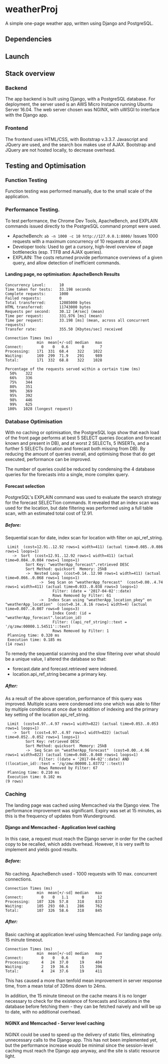 # weatherProj
A simple one-page weather app, written using Django and PostgreSQL.

## Dependencies

## Launch

## Stack overview
### Backend
The app backend is built using Django, with a PostgreSQL database.
For deployment, the server used is an AWS Micro Instance running Ubuntu Server 16.04. The web server chosen was NGINX, with uWSGI to interface with the Django app.

### Frontend
The frontend uses HTML/CSS, with Bootstrap v.3.3.7. Javascript and JQuery are used, and the search box makes use of AJAX. Bootstrap and JQuery are not hosted locally, to decrease overhead.

## Testing and Optimisation

### Function Testing
Function testing was performed manually, due to the small scale of the application.

### Performance Testing.
To test performance, the Chrome Dev Tools, ApacheBench, and EXPLAIN commands issued directly to the PostgreSQL command prompt were used.

- ApacheBench: `ab -n 1000 -c 10 http://127.0.0.1:8000/` Issues 1000 requests with a maximum concurrency of 10 requests at once.
- Developer tools: Used to get a cursory, high-level overview of page bottlenecks (esp. TTFB and AJAX queries).
- EXPLAIN: The costs returned provide performance overviews of a given query, and allow detection of inefficient commands.

#### Landing page, no optimisation: ApacheBench Results
```
Concurrency Level:      10
Time taken for tests:   33.198 seconds
Complete requests:      1000
Failed requests:        0
Total transferred:      12085000 bytes
HTML transferred:       11743000 bytes
Requests per second:    30.12 [#/sec] (mean)
Time per request:       331.976 [ms] (mean)
Time per request:       33.198 [ms] (mean, across all concurrent requests)
Transfer rate:          355.50 [Kbytes/sec] received

Connection Times (ms)
              min  mean[+/-sd] median   max
Connect:        0    0   0.6      0       7
Processing:   171  331  68.4    322    1022
Waiting:      169  299  71.9    291     989
Total:        171  332  68.8    322    1028

Percentage of the requests served within a certain time (ms)
  50%    322
  66%    336
  75%    344
  80%    351
  90%    369
  95%    392
  98%    446
  99%    625
 100%   1028 (longest request)
```

### Database Optimisation
With no caching or optimisation, the PostgreSQL logs show that each load of the front page performs at best 5 SELECT queries (location and forecast known and present in DB), and at worst 2 SELECTs, 5 INSERTs, and a further 5 SELECTs (location and forecast both missing from DB). By reducing the amount of queries overall, and optimising those that do get executed, performance can be improved.

The number of queries could be reduced by condensing the 4 database queries for the forecasts into a single, more complex query.

#### Forecast selection
PostgreSQL's EXPLAIN command was used to evaluate the search strategy for the forecast SELECTion commands. It revealed that an index scan was used for the location, but date filtering was performed using a full table scan, with an estimated total cost of 12.91.


##### Before:
Sequential scan for date, index scan for location with filter on api\_ref\_string. 

```
 Limit  (cost=12.91..12.92 rows=1 width=411) (actual time=0.085..0.086 rows=1 loops=1)
   ->  Sort  (cost=12.91..12.92 rows=1 width=411) (actual time=0.084..0.084 rows=1 loops=1)
         Sort Key: "weatherApp_forecast".retrieved DESC
         Sort Method: quicksort  Memory: 25kB
         ->  Nested Loop  (cost=0.14..12.90 rows=1 width=411) (actual time=0.066..0.068 rows=1 loops=1)
               ->  Seq Scan on "weatherApp_forecast"  (cost=0.00..4.74 rows=1 width=411) (actual time=0.033..0.038 rows=3 loops=1)
                     Filter: (date = '2017-04-02'::date)
                     Rows Removed by Filter: 61
               ->  Index Scan using "weatherApp_location_pkey" on "weatherApp_location"  (cost=0.14..8.16 rows=1 width=4) (actual time=0.007..0.007 rows=0 loops=3)
                     Index Cond: (id = "weatherApp_forecast".location_id)
                     Filter: ((api_ref_string)::text = '/q/zmw:00000.1.54511'::text)
                     Rows Removed by Filter: 1
 Planning time: 0.320 ms
 Execution time: 0.185 ms
(14 rows)

```
To remedy the sequential scanning and the slow filtering over what should be a unique value, I altered the database so that:
- forecast.date and forecast.retrieved were indexed.
- location.api\_ref\_string became a primary key.

##### After:
As a result of the above operation, performance of this query was improved. Multiple scans were condensed into one which was able to filter by multiple conditions at once due to addition of indexing and the primary key setting of the location api\_ref\_string.

```
 Limit  (cost=4.97..4.97 rows=1 width=822) (actual time=0.053..0.053 rows=1 loops=1)
   ->  Sort  (cost=4.97..4.97 rows=1 width=822) (actual time=0.052..0.052 rows=1 loops=1)
         Sort Key: retrieved DESC
         Sort Method: quicksort  Memory: 25kB
         ->  Seq Scan on "weatherApp_forecast"  (cost=0.00..4.96 rows=1 width=822) (actual time=0.040..0.040 rows=1 loops=1)
               Filter: ((date = '2017-04-02'::date) AND ((location_id)::text = '/q/zmw:00000.1.03772'::text))
               Rows Removed by Filter: 67
 Planning time: 0.210 ms
 Execution time: 0.102 ms
(9 rows)

```

### Caching
The landing page was cached using Memcached via the Django view. The performance improvement was significant. Expiry was set at 15 minutes, as this is the frequency of updates from Wunderground.

#### Django and Memcached - Application level caching
In this case, a request must reach the Django server in order for the cached copy to be recalled, which adds overhead. However, it is very swift to implement and yields good results.

##### Before:
No caching. ApacheBench used - 1000 requests with 10 max. concurrent connections.

```
Connection Times (ms)
              min  mean[+/-sd] median   max
Connect:        0    0   1.1      0      12
Processing:   107  326  57.8    318     833
Waiting:      105  293  60.1    286     762
Total:        107  326  58.6    318     845

```

##### After:
Basic caching at application level using Memcached. For landing page only. 15 minute timeout.

```
Connection Times (ms)
              min  mean[+/-sd] median   max
Connect:        0    0   0.6      0       7
Processing:     4   24  37.0     19     404
Waiting:        2   19  36.6     15     396
Total:          4   24  37.6     19     411

```
This has caused a more than tenfold mean improvement in server response time, from a mean total of 326ms down to 24ms.

In addition, the 15 minute timeout on the cache means it is no longer necessary to check for the existence of forecasts and locations in the database before fetching them - they can be fetched naively and will be up to date, with no additional overhead.

#### NGINX and Memcached - Server level caching
NGINX could be used to speed up the delivery of static files, eliminating unnecessary calls to the Django app. This has not been implemented yet, but the performance increase would be minimal since the session-level caching must reach the Django app anyway, and the site is static resource light.





